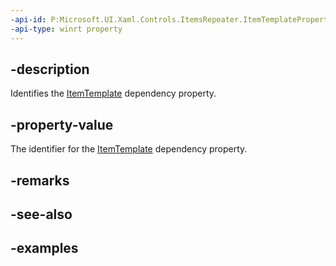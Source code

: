 ```yaml
---
-api-id: P:Microsoft.UI.Xaml.Controls.ItemsRepeater.ItemTemplateProperty
-api-type: winrt property
---
```


## -description

Identifies the [ItemTemplate](itemsrepeater_itemtemplate.md) dependency property.

## -property-value

The identifier for the [ItemTemplate](itemsrepeater_itemtemplate.md) dependency property.

## -remarks

## -see-also

## -examples

